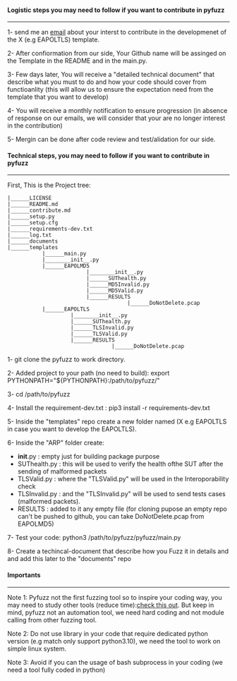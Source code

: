 #### Logistic steps you may need to follow if you want to contribute in pyfuzz
-------------------------------------------------------------------------------------------------------------------------------
1- send me an <a href="mailto:vrai.hack@hotmail.com?">email</a> about your interst to contribute in the developmenet of the X (e.g EAPOLTLS) template.

2- After confiormation from our side, Your Github name will be assinged on the Template in the README and in the main.py.

3- Few days later, You will receive a "detailed technical document"  that describe what you must to do and how your code should cover from functioanlity (this will allow us to ensure the expectation need from the template that you want to develop) 

4- You will receive a monthly notification to ensure progression (in absence of response on our emails, we will consider that your are no longer interest in the contribution)

5- Mergin can be done after code review and test/alidation for our side.


#### Technical steps, you may need to follow if you want to contribute in pyfuzz
-------------------------------------------------------------------------------------------------------------------------------
First, This is the Project tree:
   
    |______LICENSE
    |______README.md
    |______contribute.md
    |______setup.py
    |______setup.cfg
    |______requirements-dev.txt
    |______log.txt 
    |______documents
    |______templates
               |______main.py
               |________init__.py
               |______EAPOLMD5
                             |________init__.py
                             |______SUThealth.py
                             |______MD5Invalid.py
                             |______MD5Valid.py
                             |______RESULTS
                                          |______DoNotDelete.pcap
               |______EAPOLTLS
                        |________init__.py
                        |______SUThealth.py
                        |______TLSInvalid.py
                        |______TLSValid.py
                        |______RESULTS
                                     |______DoNotDelete.pcap
                            
1- git clone the pyfuzz to work directory.

2- Added project to your path (no need to build): export PYTHONPATH="${PYTHONPATH}:/path/to/pyfuzz/"

3- cd /path/to/pyfuzz

4- Install the requirement-dev.txt : pip3 install -r requirements-dev.txt

5- Inside the "templates" repo create a new folder named (X e.g EAPOLTLS in case you want to develop the EAPOLTLS).

6- Inside the "ARP" folder create:
- __init__.py : empty just for building package purpose
- SUThealth.py : this will be used to verify the health ofthe SUT after the sending of malformed packets
- TLSValid.py : where the "TLSValid.py" will be used in the Interoporability check
- TLSInvalid.py : and the "TLSInvalid.py" will be used to send tests cases (malformed packets).
- RESULTS : added to it any empty file (for cloning pupose an empty repo can't be pushed to github, you can take DoNotDelete.pcap from EAPOLMD5) 

7- Test your code: python3 /path/to/pyfuzz/pyfuzz/main.py

8- Create a techincal-document that describe how you Fuzz it in details and and add this later to the "documents" repo

#### Importants
-------------------------------------------------------------------------------------------------------------------------------
Note 1: Pyfuzz not the first fuzzing tool so to inspire your coding way, you may need to study other tools (reduce time):[check this out](https://github.com/VraiHack/pyfuzz/blob/main/documents/For%20contributer%20only-Inspire%20your%20coding%20way..xlsx). But keep in mind, pyfuzz not an automation tool, we need hard coding and not module calling from other fuzzing tool.

Note 2: Do not use library in your code that require dedicated python version (e.g match only support python3.10), we need the tool to work on simple linux system.

Note 3: Avoid if you can the usage of bash subprocess in your coding (we need a tool fully coded in python)
